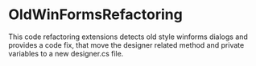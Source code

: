 # OldWinFormsRefactoring
This code refactoring extensions detects old style winforms dialogs and provides a code fix,
that move the designer related method and private variables to a new designer.cs file.